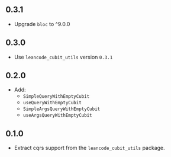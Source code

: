 ## 0.3.1

* Upgrade `bloc` to ^9.0.0

## 0.3.0

* Use `leancode_cubit_utils` version `0.3.1`

## 0.2.0

* Add:
    - `SimpleQueryWithEmptyCubit`
    - `useQueryWithEmptyCubit`
    - `SimpleArgsQueryWithEmptyCubit`
    - `useArgsQueryWithEmptyCubit`

## 0.1.0

* Extract cqrs support from the `leancode_cubit_utils` package.
